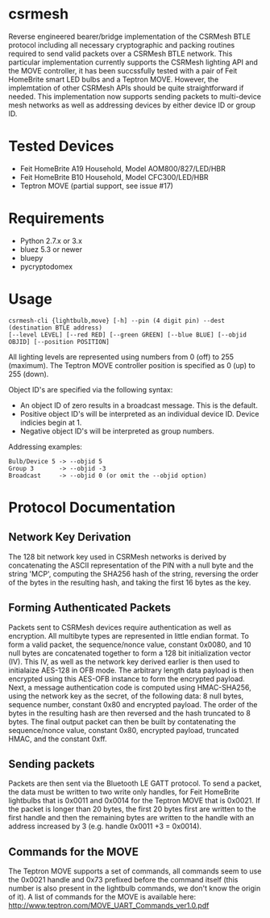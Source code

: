 # csrmesh
Reverse engineered bearer/bridge implementation of the CSRMesh BTLE protocol including all necessary cryptographic and packing routines required to send valid packets over a CSRMesh BTLE network. This particular implementation currently supports the CSRMesh lighting API and the MOVE controller, it has been succssfully tested with a pair of Feit HomeBrite smart LED bulbs and a Teptron MOVE. However, the implemtation of other CSRMesh APIs should be quite straightforward if needed. This implementation now supports sending packets to multi-device mesh networks as well as addressing devices by either device ID or group ID.

# Tested Devices
 * Feit HomeBrite A19 Household, Model AOM800/827/LED/HBR
 * Feit HomeBrite B10 Household, Model CFC300/LED/HBR
 * Teptron MOVE (partial support, see issue #17)


# Requirements
 * Python 2.7.x or 3.x
 * bluez 5.3 or newer
 * bluepy
 * pycryptodomex

# Usage
    csrmesh-cli {lightbulb,move} [-h] --pin (4 digit pin) --dest (destination BTLE address)
    [--level LEVEL] [--red RED] [--green GREEN] [--blue BLUE] [--objid OBJID] [--position POSITION]

All lighting levels are represented using numbers from 0 (off) to 255 (maximum). The Teptron MOVE controller position is specified as 0 (up) to 255 (down).

Object ID's are specified via the following syntax:
 * An object ID of zero results in a broadcast message. This is the default.
 * Positive object ID's will be interpreted as an individual device ID. Device indicies begin at 1.
 * Negative object ID's will be interpreted as group numbers.

Addressing examples:

    Bulb/Device 5 -> --objid 5 
    Group 3       -> --objid -3
    Broadcast     -> --objid 0 (or omit the --objid option)

# Protocol Documentation
## Network Key Derivation
The 128 bit network key used in CSRMesh networks is derived by concatenating the ASCII representation of the PIN with a null byte and the string 'MCP', computing the SHA256 hash of the string, reversing the order of the bytes in the resulting hash, and taking the first 16 bytes as the key.

## Forming Authenticated Packets
Packets sent to CSRMesh devices require authentication as well as encryption. All multibyte types are represented in little endian format. To form a valid packet, the sequence/nonce value, constant 0x0080, and 10 null bytes are concatenated together to form a 128 bit initialization vector (IV). This IV, as well as the network key derived earlier is then used to initialaize AES-128 in OFB mode. The arbitrary length data payload is then encrypted using this AES-OFB instance to form the encrypted payload. Next, a message authentication code is computed using HMAC-SHA256, using the network key as the secret, of the following data: 8 null bytes, sequence number, constant 0x80 and encrypted payload. The order of the bytes in the resulting hash are then reversed and the hash truncated to 8 bytes. The final output packet can then be built by contatenating the sequence/nonce value, constant 0x80, encrypted payload, truncated HMAC, and the constant 0xff.

## Sending packets
Packets are then sent via the Bluetooth LE GATT protocol. To send a packet, the data must be written to two write only handles, for Feit HomeBrite lightbulbs that is 0x0011 and 0x0014 for the Teptron MOVE that is 0x0021. If the packet is longer than 20 bytes, the first 20 bytes first are written to the first handle and then the remaining bytes are written to the handle with an address increased by 3 (e.g. handle 0x0011 +3 = 0x0014).

## Commands for the MOVE
The Teptron MOVE supports a set of commands, all commands seem to use the 0x0021 handle and 0x73 prefixed before the command itself (this number is also present in the lightbulb commands, we don't know the origin of it). A list of commands for the MOVE is available here: http://www.teptron.com/MOVE_UART_Commands_ver1.0.pdf
